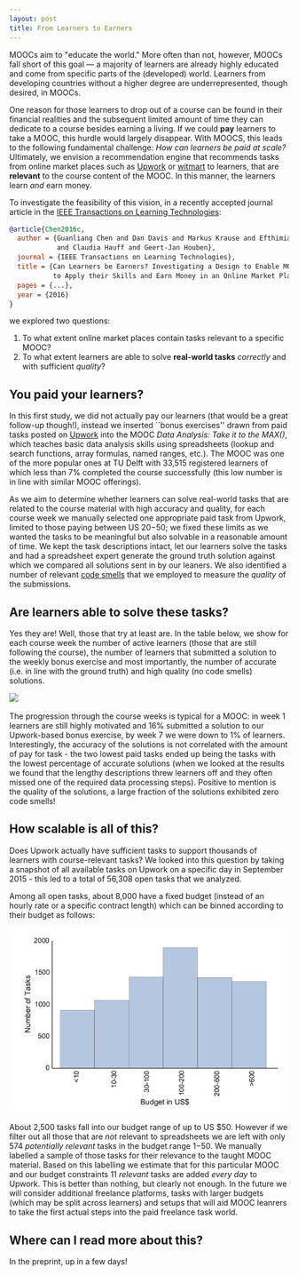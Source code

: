 ```yaml
---
layout: post
title: From Learners to Earners
---
```


MOOCs aim to "educate the world." More often than not, however, MOOCs fall short of this
goal — a majority of learners are already highly educated and come from specific parts of the (developed) world. Learners from developing countries without a higher degree are underrepresented, though desired, in MOOCs. 

One reason for those learners to drop out of a course can be found in their financial realities and the subsequent limited amount of time they can dedicate to a course besides earning a living. If we could **pay** learners to take a MOOC, this hurdle would largely disappear. With MOOCS, this leads to the following fundamental challenge: *How can learners be paid at scale?* Ultimately, we envision a recommendation engine that recommends tasks from online market places such as [Upwork](https://www.upwork.com/) or [witmart](http://www.witmart.com/) to learners, that are **relevant** to the course content of the MOOC. In this manner, the learners learn *and* earn money. 

To investigate the feasibility of this vision, in a recently accepted journal article in the [IEEE Transactions on Learning Technologies](https://www.computer.org/web/tlt):

```bibtex
@article{Chen2016c,
  author = {Guanliang Chen and Dan Davis and Markus Krause and Efthimia Aivaloglou 
            and Claudia Hauff and Geert-Jan Houben},
  journal = {IEEE Transactions on Learning Technologies},
  title = {Can Learners be Earners? Investigating a Design to Enable MOOC Learners 
           to Apply their Skills and Earn Money in an Online Market Place},
  pages = {...},
  year = {2016}
}
```
we explored two questions:

1. To what extent online market places contain tasks relevant to a specific MOOC?
2. To what extent learners are able to solve **real-world tasks** *correctly* and with sufficient *quality*?



## You paid your learners?

In this first study, we did not actually pay our learners (that would be a great follow-up though!), instead we inserted ``bonus exercises'' drawn from paid tasks posted on [Upwork](https://www.upwork.com/) into the MOOC *Data Analysis: Take it to the MAX()*, which teaches basic data analysis skills using spreadsheets (lookup and search functions, array formulas, named ranges, etc.). The MOOC was one of the more popular ones at TU Delft with 33,515 registered learners of which less than 7% completed the course successfully (this low number is in line with similar MOOC offerings).

As we aim to determine whether learners can solve real-world tasks that are related to the course material with high accuracy and quality, for each course week we manually selected one appropriate paid task from Upwork, limited to those paying between US $20-$50; we fixed these limits as we wanted the tasks to be meaningful but also solvable in a reasonable amount of time. We kept the task descriptions intact, let our learners solve the tasks and had a spreadsheet expert generate the ground truth solution against which we compared all solutions sent in by our leaners. We also identified a number of relevant [code smells](https://en.wikipedia.org/wiki/Code_smell) that we employed to measure the *quality* of the submissions. 


## Are learners able to solve these tasks?

Yes they are! Well, those that try at least are. In the table below, we show for each course week the number of active learners (those that are still following the course), the number of learners that submitted a solution to the weekly bonus exercise and most importantly, the number of accurate (i.e. in line with the ground truth) and high quality (no code smells) solutions. 

<img src="../img/tlt-learner-performance.png" width="900px">

The progression through the course weeks is typical for a MOOC: in week 1 learners are still highly motivated and 16% submitted a solution to our Upwork-based bonus exercise, by week 7 we were down to 1% of learners. Interestingly, the accuracy of the solutions is not correlated with the amount of pay for task - the two lowest paid tasks ended up being the tasks with the lowest percentage of accurate solutions (when we looked at the results we found that the lengthy descriptions threw learners off and they often missed one of the required data processing steps). 
Positive to mention is the quality of the solutions, a large fraction of the solutions exhibited zero code smells!

## How scalable is all of this?

Does Upwork actually have sufficient tasks to support thousands of learners with course-relevant tasks? We looked into this question by taking a snapshot of all available tasks on Upwork on a specific day in September 2015 - this led to a total of 56,308 open tasks that we analyzed. 

Among all open tasks, about 8,000 have a fixed budget (instead of an hourly rate or a specific contract length) which can be binned according to their budget as follows:

<img src="../img/tlt-budget.png" width="900px">

About 2,500 tasks fall into our budget range of up to US $50. However if we filter out all those that are *not* relevant to spreadsheets we are left with only 574 *potentially relevant* tasks in the budget range $1-$50. We manually labelled a sample of those tasks for their relevance to the taught MOOC material. Based on this labelling we estimate that for this particular MOOC and our budget constraints 11 *relevant* tasks are added *every day* to Upwork. This is better than nothing, but clearly not enough. In the future we will consider additional freelance platforms, tasks with larger budgets (which may be split across learners) and setups that will aid MOOC leanrers to take the first actual steps into the paid freelance task world.

## Where can I read more about this?

In the preprint, up in a few days!
